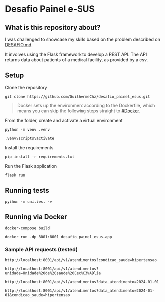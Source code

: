# Desafio Painel e-SUS

## What is this repository about?

I was challenged to showcase my skills based on the problem described on [DESAFIO.md](../blob/main/DESAFIO.md).

It involves using the Flask framework to develop a REST API. The API returns data about patients of a medical facility, as provided by a csv.

## Setup

Clone the repository

```
git clone https://github.com/GuilhermeCAz/desafio_painel_esus.git
```

> Docker sets up the environment according to the Dockerfile, which means you can skip the following steps straight to [#Docker](#Docker).

From the folder, create and activate a virtual environment

```
python -m venv .venv
```

```
.venv\scripts\activate
```

Install the requirements

```
pip install -r requirements.txt
```

Run the Flask application

```
flask run
```

## Running tests

```
python -m unittest -v
```

## Running via Docker

```
docker-compose build
```

```
docker run -dp 8001:8001 desafio_painel_esus-app
```

### Sample API requests (tested)

```
http://localhost:8001/api/v1/atendimentos?condicao_saude=hipertensao
```

```
http://localhost:8001/api/v1/atendimentos?unidade=Unidade%20de%20saude%20Cec%C3%ADlia
```

```
http://localhost:8001/api/v1/atendimentos?data_atendimento=2024-01-01
```

```
http://localhost:8001/api/v1/atendimentos?data_atendimento=2024-01-01&condicao_saude=hipertensao
```
